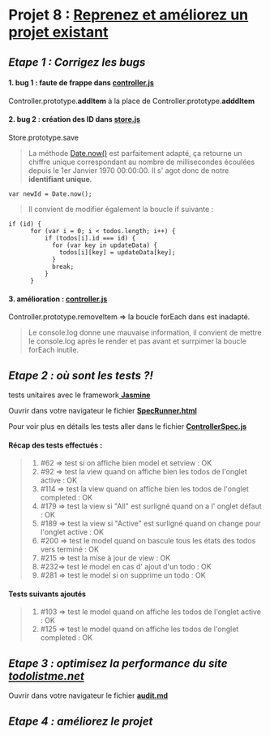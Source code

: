 # Projet 8 : [Reprenez et améliorez un projet existant](https://openclassrooms.com/projects/reprenez-et-ameliorez-un-projet-existant)


## _Etape 1 : Corrigez les bugs_

#### 1. bug 1 : faute de frappe dans [__controller.js__](./js/controller.js)

Controller.prototype.__addItem__ à la place de Controller.prototype.__adddItem__

#### 2. bug 2 : création des ID dans [__store.js__](./js/store.js)

Store.prototype.save

> La méthode [Date.now()](https://developer.mozilla.org/fr/docs/Web/JavaScript/Reference/Objets_globaux/Date/now) est parfaitement adapté, ça retourne un chiffre unique correspondant au nombre de millisecondes écoulées depuis le 1er Janvier 1970 00:00:00. Il s' agot donc de notre __identifiant unique__.

    var newId = Date.now();
    
> Il convient de modifier également la boucle if suivante :

    if (id) {
          for (var i = 0; i < todos.length; i++) {
              if (todos[i].id === id) {
                for (var key in updateData) {
                  todos[i][key] = updateData[key];
                }
                break;
              }
          }

#### 3. amélioration : [__controller.js__](./js/controller.js)

Controller.prototype.removeItem => la boucle forEach dans est inadapté.

> Le console.log donne une mauvaise information, il convient de mettre le console.log après le render et pas avant et surrpimer la boucle forEach inutile.



## _Etape 2 : où sont les tests ?!_

tests unitaires avec le framework[ __Jasmine__](https://github.com/jasmine/)

Ouvrir dans votre navigateur le fichier [__SpecRunner.html__](./test/SpecRunner.html)

Pour voir plus en détails les tests aller dans le fichier [__ControllerSpec.js__](./test/ControllerSpec.js)

#### Récap des tests effectués :

> 1. #62 => test si on affiche bien model et setview : OK
> 2. #92 => test la view quand on affiche bien les todos de l'onglet active : OK
> 3. #114 => test la view quand on affiche bien les todos de l'onglet completed : OK
> 4. #179 => test la view si "All" est surligné quand on a l' onglet défaut : OK
> 5. #189 => test la view si "Active" est surligné quand on change pour l'onglet active : OK
> 6. #200 => test le model quand on bascule tous les états des todos vers terminé : OK
> 7. #215 => test la mise à jour de view : OK
> 8. #232=> test le model en cas d' ajout d'un todo : OK
> 9. #281 => test le model si on supprime un todo : OK

#### Tests suivants ajoutés

> 1. #103 => test le model quand on affiche les todos de l'onglet active : OK
> 2. #125 => test le model quand on affiche les todos de l'onglet completed : OK


## _Etape 3 : optimisez la performance du site [todolistme.net](http://todolistme.net/)_

Ouvrir dans votre navigateur le fichier [__audit.md__](./livrable/audit.md)


## _Etape 4 : améliorez le projet_




